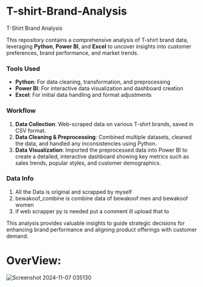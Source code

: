 # T-shirt-Brand-Analysis

T-Shirt Brand Analysis

This repository contains a comprehensive analysis of T-shirt brand data, leveraging **Python**, **Power BI**, and **Excel** to uncover insights into customer preferences, brand performance, and market trends.

### Tools Used
- **Python**: For data cleaning, transformation, and preprocessing
- **Power BI**: For interactive data visualization and dashboard creation
- **Excel**: For initial data handling and format adjustments

### Workflow
1. **Data Collection**: Web-scraped data on various T-shirt brands, saved in CSV format.
2. **Data Cleaning & Preprocessing**: Combined multiple datasets, cleaned the data, and handled any inconsistencies using Python.
3. **Data Visualization**: Imported the preprocessed data into Power BI to create a detailed, interactive dashboard showing key metrics such as sales trends, popular styles, and customer demographics.

### Data Info
1. All the Data is original and scrapped by myself
2. bewakoof_combine is combine data of bewakoof men and bewakoof women
3. if web scrapper py is needed put a comment ill upload that to 

This analysis provides valuable insights to guide strategic decisions for enhancing brand performance and aligning product offerings with customer demand.

# OverView:
![Screenshot 2024-11-07 035130](https://github.com/user-attachments/assets/edcd4a1e-3322-4336-8fb9-79db744b981b)


